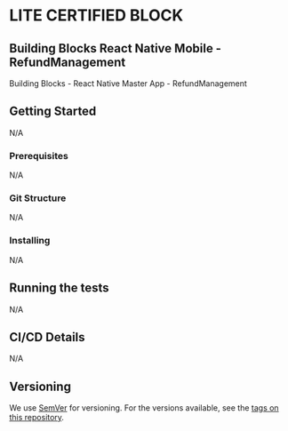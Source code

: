 # LITE CERTIFIED BLOCK

## Building Blocks React Native Mobile -  RefundManagement

Building Blocks - React Native Master App - RefundManagement

## Getting Started
N/A
### Prerequisites
N/A
### Git Structure
N/A
### Installing
N/A
## Running the tests
N/A
## CI/CD Details
N/A
## Versioning

We use [SemVer](http://semver.org/) for versioning. For the versions available, see the [tags on this repository](https://github.com/your/project/tags).